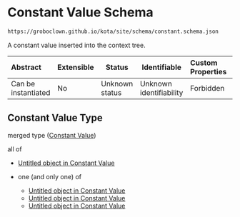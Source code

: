 # Constant Value Schema

```txt
https://groboclown.github.io/kota/site/schema/constant.schema.json
```

A constant value inserted into the context tree.


| Abstract            | Extensible | Status         | Identifiable            | Custom Properties | Additional Properties | Access Restrictions | Defined In                                                                                   |
| :------------------ | ---------- | -------------- | ----------------------- | :---------------- | --------------------- | ------------------- | -------------------------------------------------------------------------------------------- |
| Can be instantiated | No         | Unknown status | Unknown identifiability | Forbidden         | Allowed               | none                | [constant.schema.json](../../../../docs/bin/out/constant.schema.json "open original schema") |

## Constant Value Type

merged type ([Constant Value](constant.md))

all of

-   [Untitled object in Constant Value](constant-allof-0.md "check type definition")
-   one (and only one) of

    -   [Untitled object in Constant Value](constant-allof-1-oneof-0.md "check type definition")
    -   [Untitled object in Constant Value](constant-allof-1-oneof-1.md "check type definition")
    -   [Untitled object in Constant Value](constant-allof-1-oneof-2.md "check type definition")
